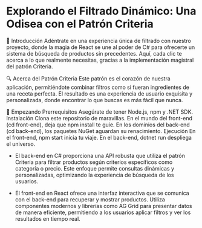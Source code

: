 # Explorando el Filtrado Dinámico: Una Odisea con el Patrón Criteria
🌟 Introducción
Adéntrate en una experiencia única de filtrado con nuestro proyecto, donde la magia de React se une al poder de C# para ofrecerte un sistema de búsqueda de productos sin precedentes. Aquí, cada clic te acerca a lo que realmente necesitas, gracias a la implementación magistral del patrón Criteria.

🔍 Acerca del Patrón Criteria
Este patrón es el corazón de nuestra aplicación, permitiéndote combinar filtros como si fueran ingredientes de una receta perfecta. El resultado es una experiencia de usuario exquisita y personalizada, donde encontrar lo que buscas es más fácil que nunca.

🚀 Empezando
Prerrequisitos
Asegúrate de tener Node.js, npm y .NET SDK.
Instalación
Clona este repositorio de maravillas.
En el mundo del front-end (cd front-end), deja que npm install te guíe.
En los dominios del back-end (cd back-end), los paquetes NuGet aguardan su renacimiento.
Ejecución
En el front-end, npm start inicia tu viaje.
En el back-end, dotnet run despliega el universo.



- El back-end en C# proporciona una API robusta que utiliza el patrón Criteria para filtrar productos según criterios específicos como categoría o precio. Este enfoque permite consultas dinámicas y personalizadas, optimizando la experiencia de búsqueda de los usuarios.

- El front-end en React ofrece una interfaz interactiva que se comunica con el back-end para recuperar y mostrar productos. Utiliza componentes modernos y librerías como AG Grid para presentar datos de manera eficiente, permitiendo a los usuarios aplicar filtros y ver los resultados en tiempo real.